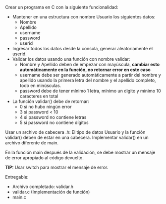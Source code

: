 Crear un programa en C con la siguiente funcionalidad:

* Mantener en una estructura con nombre Usuario los siguientes datos:
  * Nombre
  * Apellido
  * username
  * password
  * userid
* Ingresar todos los datos desde la consola, generar aleatoriamente el userid.
* Validar los datos usando una función con nombre validar:
  * Nombre y Apellido deben de empezar con mayúscula, **cambiar esto automáticamente en la función, no retornar error en este caso**
  * username debe ser generado automáticamente a partir del nombre y apellido usando la primera letra del nombre y el apellido completo, todo en minúsculas.
  * password debe de tener mínimo 1 letra, mínimo un digito y mínimo 10 caracteres en total
* La función validar() debe de retornar:
  * 0 si no hubo ningún error
  * 3 si password < 10
  * 4 si password no contiene letras
  * 5 si password no contiene dígitos

Usar un archivo de cabecera .h: El tipo de datos Usuario y la función validar() deben de estar en una cabecera. Implementar validar() en un archivo diferente de main.

En la función main después de la validación, se debe mostrar un mensaje de error apropiado al código devuelto.

**TIP:** Usar switch para mostrar el mensaje de error.

Entregable:

* Archivo completado: validar.h
* validar.c (Implementación de función)
* main.c
